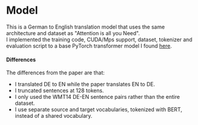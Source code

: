 # Model
This is a German to English translation model that uses the same architecture and dataset as "Attention is all you Need".  
I implemented the training code, CUDA/Mps support, dataset, tokenizer and evaluation script to a base PyTorch transformer model I found [here](https://medium.com/towards-data-science/build-your-own-transformer-from-scratch-using-pytorch-84c850470dcb).  
#### Differences
The differences from the paper are that:  
- I translated DE to EN while the paper translates EN to DE.
- I truncated sentences at 128 tokens.
- I only used the WMT14 DE-EN sentence pairs rather than the entire dataset.
- I use separate source and target vocabularies, tokenized with BERT, instead of a shared vocabulary.